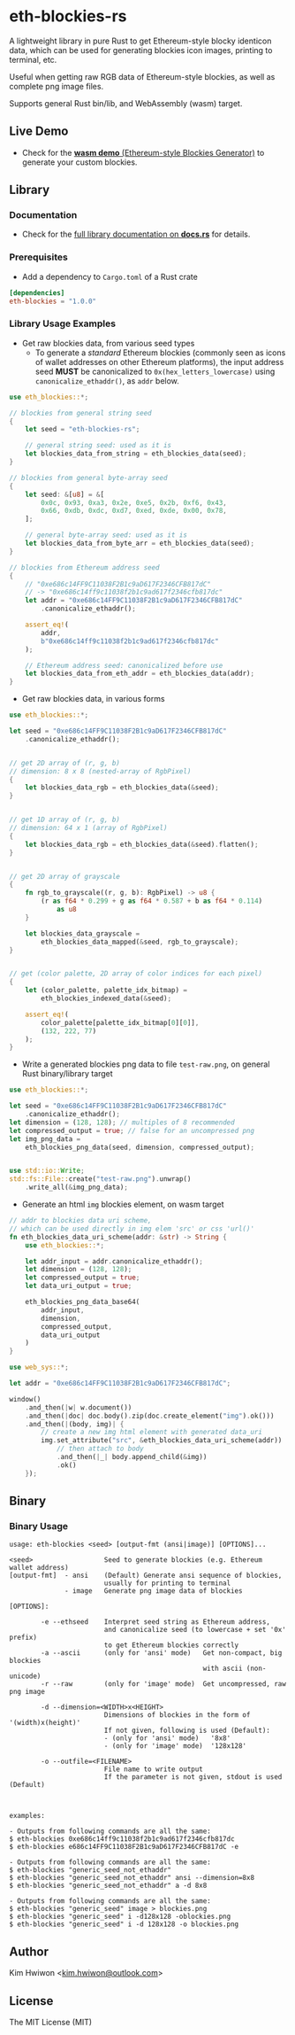 # eth-blockies-rs
A lightweight library in pure Rust to get Ethereum-style blocky identicon data,
which can be used for generating blockies icon images, printing to terminal, etc.

Useful when getting raw RGB data of Ethereum-style blockies, as well as complete png image files.

Supports general Rust bin/lib, and WebAssembly (wasm) target.



## Live Demo

* Check for the [**wasm demo** (Ethereum-style Blockies Generator)](https://snoopy3476.github.io/eth-blockies-rs) to generate your custom blockies.



## Library



### Documentation

* Check for the [full library documentation on **docs.rs**](https://docs.rs/eth-blockies/1.0.0/eth_blockies/) for details.



### Prerequisites
* Add a dependency to `Cargo.toml` of a Rust crate
```toml
[dependencies]
eth-blockies = "1.0.0"
```



### Library Usage Examples



* Get raw blockies data, from various seed types
  * To generate a *standard* Ethereum blockies (commonly seen as icons of wallet addresses on other Ethereum platforms),
    the input address seed **MUST** be canonicalized to `0x(hex_letters_lowercase)` using `canonicalize_ethaddr()`, as `addr` below.
```rust
use eth_blockies::*;

// blockies from general string seed
{
    let seed = "eth-blockies-rs";

    // general string seed: used as it is
    let blockies_data_from_string = eth_blockies_data(seed);
}

// blockies from general byte-array seed
{
    let seed: &[u8] = &[
        0x0c, 0x93, 0xa3, 0x2e, 0xe5, 0x2b, 0xf6, 0x43,
        0x66, 0xdb, 0xdc, 0xd7, 0xed, 0xde, 0x00, 0x78,
    ];

    // general byte-array seed: used as it is
    let blockies_data_from_byte_arr = eth_blockies_data(seed);
}

// blockies from Ethereum address seed
{
    // "0xe686c14FF9C11038F2B1c9aD617F2346CFB817dC"
    // -> "0xe686c14ff9c11038f2b1c9ad617f2346cfb817dc"
    let addr = "0xe686c14FF9C11038F2B1c9aD617F2346CFB817dC"
        .canonicalize_ethaddr();

    assert_eq!(
        addr,
        b"0xe686c14ff9c11038f2b1c9ad617f2346cfb817dc"
    );

    // Ethereum address seed: canonicalized before use
    let blockies_data_from_eth_addr = eth_blockies_data(addr);
}
```


* Get raw blockies data, in various forms
```rust
use eth_blockies::*;

let seed = "0xe686c14FF9C11038F2B1c9aD617F2346CFB817dC"
    .canonicalize_ethaddr();


// get 2D array of (r, g, b)
// dimension: 8 x 8 (nested-array of RgbPixel)
{
    let blockies_data_rgb = eth_blockies_data(&seed);
}


// get 1D array of (r, g, b)
// dimension: 64 x 1 (array of RgbPixel)
{
    let blockies_data_rgb = eth_blockies_data(&seed).flatten();
}


// get 2D array of grayscale
{
    fn rgb_to_grayscale((r, g, b): RgbPixel) -> u8 {
        (r as f64 * 0.299 + g as f64 * 0.587 + b as f64 * 0.114)
            as u8
    }

    let blockies_data_grayscale =
        eth_blockies_data_mapped(&seed, rgb_to_grayscale);
}


// get (color palette, 2D array of color indices for each pixel)
{
    let (color_palette, palette_idx_bitmap) =
        eth_blockies_indexed_data(&seed);

    assert_eq!(
        color_palette[palette_idx_bitmap[0][0]],
        (132, 222, 77)
    );
}
```



* Write a generated blockies png data to file `test-raw.png`,
  on general Rust binary/library target
```rust
use eth_blockies::*;

let seed = "0xe686c14FF9C11038F2B1c9aD617F2346CFB817dC"
    .canonicalize_ethaddr();
let dimension = (128, 128); // multiples of 8 recommended
let compressed_output = true; // false for an uncompressed png
let img_png_data =
    eth_blockies_png_data(seed, dimension, compressed_output);


use std::io::Write;
std::fs::File::create("test-raw.png").unwrap()
    .write_all(&img_png_data);
```



* Generate an html `img` blockies element, on wasm target
```rust
// addr to blockies data uri scheme,
// which can be used directly in img elem 'src' or css 'url()'
fn eth_blockies_data_uri_scheme(addr: &str) -> String {
    use eth_blockies::*;

    let addr_input = addr.canonicalize_ethaddr();
    let dimension = (128, 128);
    let compressed_output = true;
    let data_uri_output = true;

    eth_blockies_png_data_base64(
        addr_input,
        dimension,
        compressed_output,
        data_uri_output
    )
}

use web_sys::*;

let addr = "0xe686c14FF9C11038F2B1c9aD617F2346CFB817dC";

window()
    .and_then(|w| w.document())
    .and_then(|doc| doc.body().zip(doc.create_element("img").ok()))
    .and_then(|(body, img)| {
        // create a new img html element with generated data_uri
        img.set_attribute("src", &eth_blockies_data_uri_scheme(addr))
            // then attach to body
            .and_then(|_| body.append_child(&img))
            .ok()
    });
```



## Binary



### Binary Usage
```text
usage: eth-blockies <seed> [output-fmt (ansi|image)] [OPTIONS]...

<seed>                  Seed to generate blockies (e.g. Ethereum wallet address)
[output-fmt]  - ansi    (Default) Generate ansi sequence of blockies,
                        usually for printing to terminal
              - image   Generate png image data of blockies

[OPTIONS]:

        -e --ethseed    Interpret seed string as Ethereum address,
                        and canonicalize seed (to lowercase + set '0x' prefix)
                        to get Ethereum blockies correctly
        -a --ascii      (only for 'ansi' mode)   Get non-compact, big blockies
                                                 with ascii (non-unicode)
        -r --raw        (only for 'image' mode)  Get uncompressed, raw png image

        -d --dimension=<WIDTH>x<HEIGHT>
                        Dimensions of blockies in the form of '(width)x(height)'
                        If not given, following is used (Default):
                        - (only for 'ansi' mode)   '8x8'
                        - (only for 'image' mode)  '128x128'

        -o --outfile=<FILENAME>
                        File name to write output
                        If the parameter is not given, stdout is used (Default)



examples:

- Outputs from following commands are all the same:
$ eth-blockies 0xe686c14ff9c11038f2b1c9ad617f2346cfb817dc
$ eth-blockies e686c14FF9C11038F2B1c9aD617F2346CFB817dC -e

- Outputs from following commands are all the same:
$ eth-blockies "generic_seed_not_ethaddr"
$ eth-blockies "generic_seed_not_ethaddr" ansi --dimension=8x8
$ eth-blockies "generic_seed_not_ethaddr" a -d 8x8

- Outputs from following commands are all the same:
$ eth-blockies "generic_seed" image > blockies.png
$ eth-blockies "generic_seed" i -d128x128 -oblockies.png
$ eth-blockies "generic_seed" i -d 128x128 -o blockies.png
```



## Author
Kim Hwiwon \<kim.hwiwon@outlook.com\>



## License
The MIT License (MIT)
